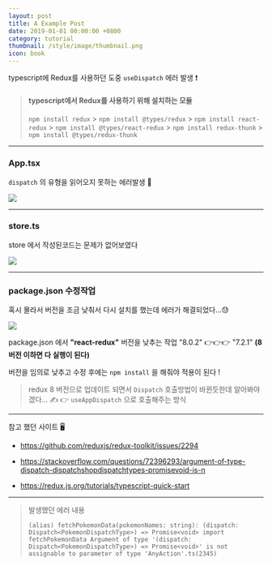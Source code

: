 ```yaml
---
layout: post
title: A Example Post
date: 2019-01-01 00:00:00 +0800
category: tutorial
thumbnail: /style/image/thumbnail.png
icon: book
---
```


typescript에 Redux를 사용하던 도중 `useDispatch` 에러 발생 ❗

> #### typescript에서 Redux를 사용하기 위해 설치하는 모듈
>
> `npm install redux` > `npm install @types/redux` > `npm install react-redux` > `npm install @types/react-redux` > `npm install redux-thunk` > `npm install @types/redux-thunk`

---

### App.tsx

`dispatch` 의 유형을 읽어오지 못하는 에러발생 💫

![](https://velog.velcdn.com/images/-__-/post/b7ac79a8-2abc-4b65-8283-5de0ae42b55d/image.png)

---

### store.ts

store 에서 작성된코드는 문제가 없어보였다

![](https://velog.velcdn.com/images/-__-/post/fec5be63-9c19-4d72-bfff-8631db96abfd/image.png)

---

### package.json 수정작업

혹시 몰라서 버전을 조금 낮춰서 다시 설치를 했는데
에러가 해결되었다...😓

![](https://velog.velcdn.com/images/-__-/post/a7b6d83e-67ff-4f6e-bab0-27b0ca556225/image.png)

package.json 에서
**"react-redux"** 버전을 낮추는 작업
"8.0.2" 👉👉👉 "7.2.1"
**(8 버전 이하면 다 실행이 된다)**

버전을 임의로 낮추고 수정 후에는 `npm install` 을 해줘야 적용이 된다 !

> redux 8 버전으로 업데이트 되면서 `Dispatch` 호출방법이 바뀐듯한데 알아봐야겠다... ✍
> 👉 `useAppDispatch` 으로 호출해주는 방식

---

참고 했던 사이트 🖥

- https://github.com/reduxjs/redux-toolkit/issues/2294

- https://stackoverflow.com/questions/72396293/argument-of-type-dispatch-dispatchshopdispatchtypes-promisevoid-is-n

- https://redux.js.org/tutorials/typescript-quick-start

---

> 발생했던 에러 내용
>
> `(alias) fetchPokemonData(pokemonNames: string): (dispatch: Dispatch<PokemonDispatchType>) => Promise<void> import fetchPokemonData Argument of type '(dispatch: Dispatch<PokemonDispatchType>) => Promise<void>' is not assignable to parameter of type 'AnyAction'.ts(2345)`

